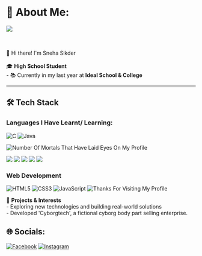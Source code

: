 # 💫 About Me:
![](https://media3.giphy.com/media/v1.Y2lkPTc5MGI3NjExdmR2YXhxdzdvbHhzeGdzc2lmZnk1aGN4aXRvMWhjbGE3cXp4a3IweSZlcD12MV9pbnRlcm5hbF9naWZfYnlfaWQmY3Q9Zw/GS0kSWV6x6qS11XDFv/giphy.gif)

<br><br>👋 Hi there! I'm Sneha Sikder<br><br>🎓 **High School Student**  <br>- 📚 Currently in my last year at **Ideal School & College**  <br>

---

## 🛠️ Tech Stack
### **Languages I Have Learnt/ Learning:**
![C](https://img.shields.io/badge/c-%2300599C.svg?style=for-the-badge&logo=c&logoColor=white)
![Java](https://img.shields.io/badge/java-%23ED8B00.svg?style=for-the-badge&logo=openjdk&logoColor=white)

![Number Of Mortals That Have Laid Eyes On My Profile](https://komarev.com/ghpvc/?username=Snehasikder&label=Number%20Of%20Mortals%20That%20Have%20Laid%20Eyes%20On%20My%20Profile&label_color=000000&color=6fff57&style=flat-square)

![](https://github-profile-summary-cards.vercel.app/api/cards/profile-details?username=Snehasikder&theme=nord_dark)
![](https://github-profile-summary-cards.vercel.app/api/cards/repos-per-language?username=Snehasikder&theme=nord_dark)
![](https://github-profile-summary-cards.vercel.app/api/cards/most-commit-language?username=Snehasikder&theme=nord_dark)
![](https://github-profile-summary-cards.vercel.app/api/cards/stats?username=Snehasikder&theme=nord_dark)
![](https://github-profile-summary-cards.vercel.app/api/cards/productive-time?username=Snehasikder&theme=nord_dark)

  <!--<img height="195em" src="https://github-readme-stats.vercel.app/api/top-langs/?username=Snehasikder&layout=compact&theme=dark&hide_border=false" />-->
  
<!--![My GitHub Stats](https://github-readme-stats.vercel.app/api?username=Snehasikder&show_icons=true&locale=en)-->

### **Web Development**
![HTML5](https://img.shields.io/badge/html5-%23E34F26.svg?style=for-the-badge&logo=html5&logoColor=white)
![CSS3](https://img.shields.io/badge/css3-%231572B6.svg?style=for-the-badge&logo=css3&logoColor=white)
![JavaScript](https://img.shields.io/badge/javascript-%23323330.svg?style=for-the-badge&logo=javascript&logoColor=%23F7DF1E)
![Thanks For Visiting My Profile](https://i.pinimg.com/736x/b7/a6/78/b7a678fb0b7ef4e2a5da3cf3c1ede987.jpg)





🌟 **Projects & Interests**  <br>- Exploring new technologies and building real-world solutions  <br>- Developed 'Cyborgtech', a fictional cyborg body part selling enterprise. 


## 🌐 Socials:
[![Facebook](https://img.shields.io/badge/Facebook-%231877F2.svg?logo=Facebook&logoColor=white)](https://www.facebook.com/sneha.sikder04/) [![Instagram](https://img.shields.io/badge/Instagram-%23E4405F.svg?logo=Instagram&logoColor=white)](https://www.instagram.com/aiharasneha/)<!-- [!{Gmail}(https://www.flaticon.com/free-icon/gmail_5968534)(mailto:sneha.sikder2020@gmail.com/)]-->
